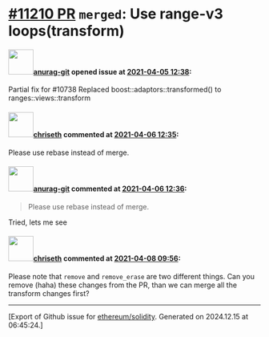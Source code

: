 # [\#11210 PR](https://github.com/ethereum/solidity/pull/11210) `merged`: Use range-v3 loops(transform)

#### <img src="https://avatars.githubusercontent.com/u/28737259?u=e42e8966f74b52f777aa0cba37e3de91b0b82172&v=4" width="50">[anurag-git](https://github.com/anurag-git) opened issue at [2021-04-05 12:38](https://github.com/ethereum/solidity/pull/11210):

Partial fix for #10738 
Replaced boost::adaptors::transformed() to ranges::views::transform



#### <img src="https://avatars.githubusercontent.com/u/9073706?v=4" width="50">[chriseth](https://github.com/chriseth) commented at [2021-04-06 12:35](https://github.com/ethereum/solidity/pull/11210#issuecomment-814084138):

Please use rebase instead of merge.

#### <img src="https://avatars.githubusercontent.com/u/28737259?u=e42e8966f74b52f777aa0cba37e3de91b0b82172&v=4" width="50">[anurag-git](https://github.com/anurag-git) commented at [2021-04-06 12:36](https://github.com/ethereum/solidity/pull/11210#issuecomment-814084736):

> Please use rebase instead of merge.

Tried, lets me see

#### <img src="https://avatars.githubusercontent.com/u/9073706?v=4" width="50">[chriseth](https://github.com/chriseth) commented at [2021-04-08 09:56](https://github.com/ethereum/solidity/pull/11210#issuecomment-815626750):

Please note that `remove` and `remove_erase` are two different things. Can you remove (haha) these changes from the PR, than we can merge all the transform changes first?


-------------------------------------------------------------------------------



[Export of Github issue for [ethereum/solidity](https://github.com/ethereum/solidity). Generated on 2024.12.15 at 06:45:24.]
